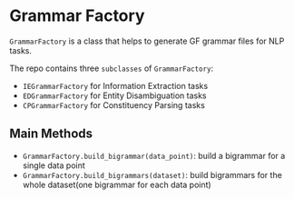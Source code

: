 # Grammar Factory

`GrammarFactory` is a class that helps to generate GF grammar files for NLP tasks.

The repo contains three `subclasses` of `GrammarFactory`:
- `IEGrammarFactory` for Information Extraction tasks
- `EDGrammarFactory` for Entity Disambiguation tasks
- `CPGrammarFactory` for Constituency Parsing tasks


## Main Methods

- `GrammarFactory.build_bigrammar(data_point)`: build a bigrammar for a single data point
- `GrammarFactory.build_bigrammars(dataset)`: build bigrammars for the whole dataset(one bigrammar for each data point)
